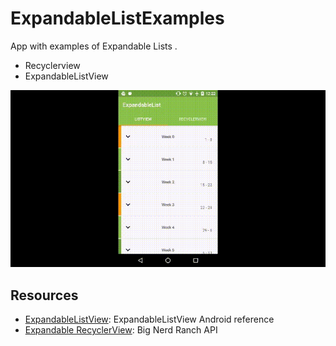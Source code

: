 # ExpandableListExamples

App with examples of Expandable Lists .

- Recyclerview
- ExpandableListView

<img src="./art/screen.gif"/>


## Resources
+ [ExpandableListView]: ExpandableListView Android reference
+ [Expandable RecyclerView]: Big Nerd Ranch API



[ExpandableListView]:https://developer.android.com/reference/android/widget/ExpandableListView.html
[Expandable RecyclerView]:http://bignerdranch.github.io/expandable-recycler-view/
